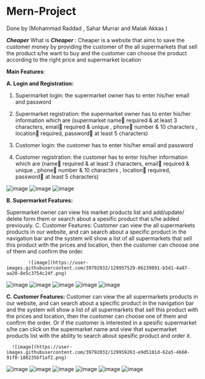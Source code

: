 # Mern-Project

Done by (Mohammad Raddad , Sahar Murrar and Malak Akkas )

***Cheaper***
What is ***Cheaper*** :
Cheaper is a website that aims to save the customer money by providing the customer of the all supermarkets that sell the product s/he want to buy and the customer can choose the product according to the right price and supermarket location 




**Main Features**:

  **A.	Login and Registration:**
  
   1.	Supermarket login: the supermarket owner has to enter his/her email and password
    
   2.	Supermarket registration: the supermarket owner has to enter his/her information which are (supermarket name required & at least 3 characters, email required & unique , 
    phone number & 10 characters , location required, password at least 5 characters)
    
   3.	Customer login: the customer has to enter his/her email and password
   
   4.	Customer registration: the customer has to enter his/her information which are (name required & at least 3 characters, email required & unique , phone number & 10                     characters , location required, password at least 5 characters)
   
   ![image](https://user-images.githubusercontent.com/39792032/129955183-c36d7108-03cb-42bb-9b09-ec0f0a3a85ee.png)
![image](https://user-images.githubusercontent.com/39792032/129955240-adcf9442-6c8c-4aee-a03b-c7d03717c91a.png)
![image](https://user-images.githubusercontent.com/39792032/129955293-83d9f4ad-bf5a-400c-be29-384d0fac11ae.png)

   
  **B.	Supermarket Features:**
  
   Supermarket owner can view his market products list and add/update/ delete form them or search about a spesific product that s/he added previously.
            C.	Customer Features:
            Customer can view the all supermarkets products in our website, and can search about a specific product in the navigation bar and the system will show a list of all                    supermarkets that sell this product with the prices and location, then the customer can choose one of them and confirm the order.
            
            ![image](https://user-images.githubusercontent.com/39792032/129957529-86239891-b5d1-4a87-aa20-8e5c3754c24f.png)
![image](https://user-images.githubusercontent.com/39792032/129957594-e9bad455-3e52-4716-985e-d86e59008512.png)
![image](https://user-images.githubusercontent.com/39792032/129957694-f233f28c-02eb-4431-9ba0-378270ddb03a.png)
![image](https://user-images.githubusercontent.com/39792032/129957756-e2257682-fcfb-4531-8ab0-5f3a7ca24bc7.png)
![image](https://user-images.githubusercontent.com/39792032/129958349-bc5671cf-8d87-4df1-b51a-ded326d0d5d7.png)
![image](https://user-images.githubusercontent.com/39792032/129959199-fea797fc-9f39-44f1-b336-189ef7ac4b55.png)




  **C.	Customer Features:**
      Customer can view the all supermarkets products in our website, and can search about a specific product in the navigation bar and the system will show a list of all               supermarkets that sell this product with the prices and location, then the customer can choose one of them and confirm the order. Or if the customer is interested                 in a spesific supermarket s/he can click on the supermarket name and view that supermarket products list with the ability to search about spesific product and                     order it.
      
      ![image](https://user-images.githubusercontent.com/39792032/129959263-e9d5101d-62a5-4660-91f0-188235bf1af2.png)
![image](https://user-images.githubusercontent.com/39792032/129959313-7df8050e-bb9c-4951-86f5-1adc8ffd3422.png)
![image](https://user-images.githubusercontent.com/39792032/129959369-756a8f73-e90f-4e15-8fc0-dfa5be676292.png)
![image](https://user-images.githubusercontent.com/39792032/129959453-854aa166-097c-4ec4-b331-c66a9f1f9b60.png)
![image](https://user-images.githubusercontent.com/39792032/129959553-96052970-0125-4052-85a7-358266fe690e.png)
![image](https://user-images.githubusercontent.com/39792032/129959649-00b8762b-3eab-4d88-b1ce-350f98a76702.png)
![image](https://user-images.githubusercontent.com/39792032/129959787-ad650e7e-197a-4c5d-b017-30bdcf553563.png)


           

